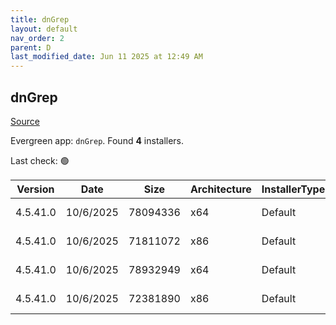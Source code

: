 ```yaml
---
title: dnGrep
layout: default
nav_order: 2
parent: D
last_modified_date: Jun 11 2025 at 12:49 AM
---
```


## dnGrep

[Source](https://dngrep.github.io/)

Evergreen app: `dnGrep`. Found **4** installers.

Last check: 🟢

| Version  | Date      | Size     | Architecture | InstallerType | Type | URI                                                                                                                                                                          |
| -------- | --------- | -------- | ------------ | ------------- | ---- | ---------------------------------------------------------------------------------------------------------------------------------------------------------------------------- |
| 4.5.41.0 | 10/6/2025 | 78094336 | x64          | Default       | msi  | [https://github.com/dnGrep/dnGrep/releases/download/v4.5.41.0/dnGREP.4.5.41.x64.msi](https://github.com/dnGrep/dnGrep/releases/download/v4.5.41.0/dnGREP.4.5.41.x64.msi)     |
| 4.5.41.0 | 10/6/2025 | 71811072 | x86          | Default       | msi  | [https://github.com/dnGrep/dnGrep/releases/download/v4.5.41.0/dnGREP.4.5.41.x86.msi](https://github.com/dnGrep/dnGrep/releases/download/v4.5.41.0/dnGREP.4.5.41.x86.msi)     |
| 4.5.41.0 | 10/6/2025 | 78932949 | x64          | Default       | zip  | [https://github.com/dnGrep/dnGrep/releases/download/v4.5.41.0/dnGrep.4.5.41.0.x64.zip](https://github.com/dnGrep/dnGrep/releases/download/v4.5.41.0/dnGrep.4.5.41.0.x64.zip) |
| 4.5.41.0 | 10/6/2025 | 72381890 | x86          | Default       | zip  | [https://github.com/dnGrep/dnGrep/releases/download/v4.5.41.0/dnGrep.4.5.41.0.x86.zip](https://github.com/dnGrep/dnGrep/releases/download/v4.5.41.0/dnGrep.4.5.41.0.x86.zip) |
